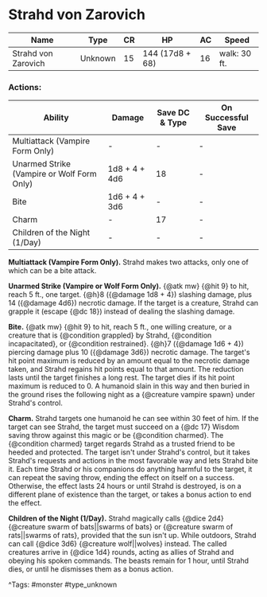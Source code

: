 # Strahd von Zarovich

| Name | Type | CR | HP | AC | Speed |
|------|------|----|----|----|-------|
| Strahd von Zarovich | Unknown | 15 | 144 (17d8 + 68) | 16 | walk: 30 ft. |

### Actions:

| Ability | Damage | Save DC & Type | On Successful Save |
|---------|--------|----------------|--------------------|
| Multiattack (Vampire Form Only) | - | - | - |
| Unarmed Strike (Vampire or Wolf Form Only) | 1d8 + 4 + 4d6 | 18 | - |
| Bite | 1d6 + 4 + 3d6 | - | - |
| Charm | - | 17 | - |
| Children of the Night (1/Day) | - | - | - |


**Multiattack (Vampire Form Only).** Strahd makes two attacks, only one of which can be a bite attack.

**Unarmed Strike (Vampire or Wolf Form Only).** {@atk mw} {@hit 9} to hit, reach 5 ft., one target. {@h}8 ({@damage 1d8 + 4}) slashing damage, plus 14 ({@damage 4d6}) necrotic damage. If the target is a creature, Strahd can grapple it (escape {@dc 18}) instead of dealing the slashing damage.

**Bite.** {@atk mw} {@hit 9} to hit, reach 5 ft., one willing creature, or a creature that is {@condition grappled} by Strahd, {@condition incapacitated}, or {@condition restrained}. {@h}7 ({@damage 1d6 + 4}) piercing damage plus 10 ({@damage 3d6}) necrotic damage. The target's hit point maximum is reduced by an amount equal to the necrotic damage taken, and Strahd regains hit points equal to that amount. The reduction lasts until the target finishes a long rest. The target dies if its hit point maximum is reduced to 0. A humanoid slain in this way and then buried in the ground rises the following night as a {@creature vampire spawn} under Strahd's control.

**Charm.** Strahd targets one humanoid he can see within 30 feet of him. If the target can see Strahd, the target must succeed on a {@dc 17} Wisdom saving throw against this magic or be {@condition charmed}. The {@condition charmed} target regards Strahd as a trusted friend to be heeded and protected. The target isn't under Strahd's control, but it takes Strahd's requests and actions in the most favorable way and lets Strahd bite it. Each time Strahd or his companions do anything harmful to the target, it can repeat the saving throw, ending the effect on itself on a success. Otherwise, the effect lasts 24 hours or until Strahd is destroyed, is on a different plane of existence than the target, or takes a bonus action to end the effect.

**Children of the Night (1/Day).** Strahd magically calls {@dice 2d4} {@creature swarm of bats||swarms of bats} or {@creature swarm of rats||swarms of rats}, provided that the sun isn't up. While outdoors, Strahd can call {@dice 3d6} {@creature wolf||wolves} instead. The called creatures arrive in {@dice 1d4} rounds, acting as allies of Strahd and obeying his spoken commands. The beasts remain for 1 hour, until Strahd dies, or until he dismisses them as a bonus action.

^Tags: #monster #type_unknown